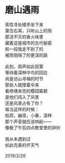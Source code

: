 # 磨山遇雨

索性寻处矮亭坐下来<br>
蒙住右耳，只听山上的雨<br>
那浇不灭的香火味里<br>
藏着这座城市的古代秘密<br>
和一段我走不到了的<br>
被雨阻隔了的更深的路<br>
<br>
此刻，雨声如此寂寞<br>
等待着深林中鸟的回应<br>
尚是访山寻梅的时节<br>
那些人就撑着伞来<br>
看修缮未完的樱园匾额<br>
是他们闯入了风景<br>
还是风景占有了你？<br>
每当这样的时候：<br>
枯荷，幽径，小春，深林<br>
那个声音就应该响起——<br>
像极了午后四点教堂里的钟铃<br>
<br>
我从未遇到过<br>
如此完美的坏天气<br>
<br>
2019/2/26<br>
